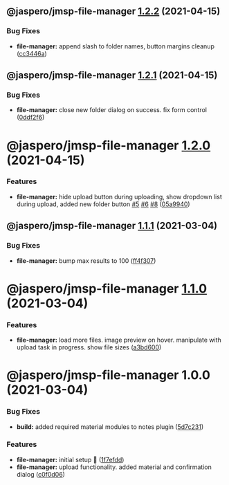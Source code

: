 ## @jaspero/jmsp-file-manager [1.2.2](https://github.com/Jaspero/jms-plugins/compare/@jaspero/jmsp-file-manager@1.2.1...@jaspero/jmsp-file-manager@1.2.2) (2021-04-15)


### Bug Fixes

* **file-manager:** append slash to folder names, button margins cleanup ([cc3446a](https://github.com/Jaspero/jms-plugins/commit/cc3446afb9e010354321d0ae8f796d56d6f45112))

## @jaspero/jmsp-file-manager [1.2.1](https://github.com/Jaspero/jms-plugins/compare/@jaspero/jmsp-file-manager@1.2.0...@jaspero/jmsp-file-manager@1.2.1) (2021-04-15)


### Bug Fixes

* **file-manager:** close new folder dialog on success. fix form control ([0ddf2f6](https://github.com/Jaspero/jms-plugins/commit/0ddf2f61ce8d95861b467166502637ab48636e1a))

# @jaspero/jmsp-file-manager [1.2.0](https://github.com/Jaspero/jms-plugins/compare/@jaspero/jmsp-file-manager@1.1.1...@jaspero/jmsp-file-manager@1.2.0) (2021-04-15)


### Features

* **file-manager:** hide upload button during uploading, show dropdown list during upload, added new folder button [#5](https://github.com/Jaspero/jms-plugins/issues/5) [#6](https://github.com/Jaspero/jms-plugins/issues/6) [#8](https://github.com/Jaspero/jms-plugins/issues/8) ([05a9940](https://github.com/Jaspero/jms-plugins/commit/05a99404211ee9a0474cebb3628ea85a943329cc))

## @jaspero/jmsp-file-manager [1.1.1](https://github.com/Jaspero/jms-plugins/compare/@jaspero/jmsp-file-manager@1.1.0...@jaspero/jmsp-file-manager@1.1.1) (2021-03-04)


### Bug Fixes

* **file-manager:** bump max results to 100 ([ff4f307](https://github.com/Jaspero/jms-plugins/commit/ff4f3072d63ca696809d1f18b39c0cb99f65d2c5))

# @jaspero/jmsp-file-manager [1.1.0](https://github.com/Jaspero/jms-plugins/compare/@jaspero/jmsp-file-manager@1.0.0...@jaspero/jmsp-file-manager@1.1.0) (2021-03-04)


### Features

* **file-manager:** load more files. image preview on hover. manipulate with upload task in progress. show file sizes ([a3bd600](https://github.com/Jaspero/jms-plugins/commit/a3bd600ca957fc54d6007e27926a06ae35d1b435))

# @jaspero/jmsp-file-manager 1.0.0 (2021-03-04)


### Bug Fixes

* **build:** added required material modules to notes plugin ([5d7c231](https://github.com/Jaspero/jms-plugins/commit/5d7c231b8949ac5c8133b70671ceb3b894b374d9))


### Features

* **file-manager:** initial setup :tada: ([1f7efdd](https://github.com/Jaspero/jms-plugins/commit/1f7efdd2fa4c94422a3013b980b07f9ae84bcb6c))
* **file-manager:** upload functionality. added material and confirmation dialog ([c0f0d06](https://github.com/Jaspero/jms-plugins/commit/c0f0d06a8a05563f119599fac49c899456a7e0dc))
